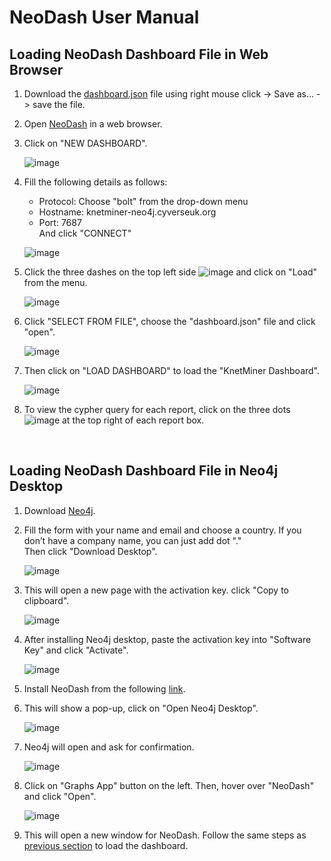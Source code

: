 # NeoDash User Manual

## Loading NeoDash Dashboard File in Web Browser

1.	Download the [dashboard.json](https://raw.githubusercontent.com/Rothamsted/knetgraphs-gene-traits/e6f111a33fad7a3967a2bb777342ef68c274f11b/NeoDash_dashboard/dashboard.json) file using right mouse click -> Save as… -> save the file.

2.	Open [NeoDash](http://neodash.graphapp.io/) in a web browser.

3.	Click on "NEW DASHBOARD".

    ![image](https://github.com/Rothamsted/knetgraphs-gene-traits/blob/main/images_for_HTML/Picture1.png?raw=true)
                                   
4.	Fill the following details as follows:
    - Protocol: Choose "bolt" from the drop-down menu
    - Hostname: knetminer-neo4j.cyverseuk.org
    - Port: 7687 <br>
    And click "CONNECT"

    ![image](https://github.com/Rothamsted/knetgraphs-gene-traits/blob/main/images_for_HTML/Picture2.png?raw=true)
                        
5.	Click the three dashes on the top left side ![image](https://github.com/Rothamsted/knetgraphs-gene-traits/blob/main/images_for_HTML/Picture3.png?raw=true) and click on "Load" from the menu.

    ![image](https://github.com/Rothamsted/knetgraphs-gene-traits/blob/main/images_for_HTML/Picture4.png?raw=true)
                                            
6.	Click "SELECT FROM FILE", choose the "dashboard.json" file and click "open".

    ![image](https://github.com/Rothamsted/knetgraphs-gene-traits/blob/main/images_for_HTML/Picture5.png?raw=true)

7.	Then click on "LOAD DASHBOARD" to load the "KnetMiner Dashboard".

    ![image](https://github.com/Rothamsted/knetgraphs-gene-traits/blob/main/images_for_HTML/Picture6.png?raw=true)

8.	To view the cypher query for each report, click on the three dots ![image](https://github.com/Rothamsted/knetgraphs-gene-traits/blob/main/images_for_HTML/Picture7.png?raw=true) at the top right of each report box.
<br>


## Loading NeoDash Dashboard File in Neo4j Desktop

1.	Download [Neo4j](https://neo4j.com/download/).

2.	Fill the form with your name and email and choose a country. If you don’t have a company name, you can just add dot "." <br>
    Then click "Download Desktop".

    ![image](https://github.com/Rothamsted/knetgraphs-gene-traits/blob/main/images_for_HTML/Picture8.png?raw=true)
 
3.	This will open a new page with the activation key. click "Copy to clipboard".

    ![image](https://github.com/Rothamsted/knetgraphs-gene-traits/blob/main/images_for_HTML/Picture9.png?raw=true)
 
4.	After installing Neo4j desktop, paste the activation key into "Software Key" and click "Activate".

    ![image](https://github.com/Rothamsted/knetgraphs-gene-traits/blob/main/images_for_HTML/Picture10.png?raw=true)

5.	Install NeoDash from the following [link](https://install.graphapp.io/).

6.	This will show a pop-up, click on "Open Neo4j Desktop".

    ![image](https://github.com/Rothamsted/knetgraphs-gene-traits/blob/main/images_for_HTML/Picture11.png?raw=true)

7.	Neo4j will open and ask for confirmation.

    ![image](https://github.com/Rothamsted/knetgraphs-gene-traits/blob/main/images_for_HTML/Picture12.png?raw=true)
 
8.	Click on "Graphs App" button on the left. Then, hover over "NeoDash" and click "Open".

    ![image](https://github.com/Rothamsted/knetgraphs-gene-traits/blob/main/images_for_HTML/Picture13.png?raw=true)
                                                  
9.	This will open a new window for NeoDash. Follow the same steps as [previous section](#loading-neoDash-dashboard-file-in-web-browser) to load the dashboard.
